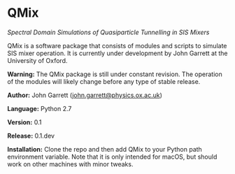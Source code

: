 # QMix

*Spectral Domain Simulations of Quasiparticle Tunnelling in SIS Mixers*

QMix is a software package that consists of modules and scripts to simulate SIS mixer operation. It is currently under development by John Garrett at the University of Oxford.

**Warning:** The QMix package is still under constant revision. The operation of the modules will likely change before any type of stable release.

**Author:** John Garrett (john.garrett@physics.ox.ac.uk)

**Language:** Python 2.7

**Version:** 0.1

**Release:** 0.1.dev

**Installation:** Clone the repo and then add QMix to your Python path environment variable. Note that it is only intended for macOS, but should work on other machines with minor tweaks.
